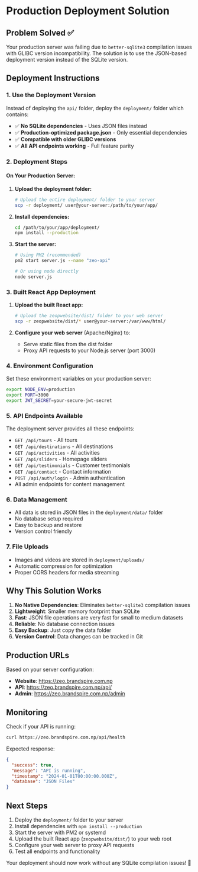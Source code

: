 # Production Deployment Solution

## Problem Solved ✅
Your production server was failing due to `better-sqlite3` compilation issues with GLIBC version incompatibility. The solution is to use the JSON-based deployment version instead of the SQLite version.

## Deployment Instructions

### 1. Use the Deployment Version
Instead of deploying the `api/` folder, deploy the `deployment/` folder which contains:
- ✅ **No SQLite dependencies** - Uses JSON files instead
- ✅ **Production-optimized package.json** - Only essential dependencies
- ✅ **Compatible with older GLIBC versions**
- ✅ **All API endpoints working** - Full feature parity

### 2. Deployment Steps

#### On Your Production Server:

1. **Upload the deployment folder:**
   ```bash
   # Upload the entire deployment/ folder to your server
   scp -r deployment/ user@your-server:/path/to/your/app/
   ```

2. **Install dependencies:**
   ```bash
   cd /path/to/your/app/deployment/
   npm install --production
   ```

3. **Start the server:**
   ```bash
   # Using PM2 (recommended)
   pm2 start server.js --name "zeo-api"
   
   # Or using node directly
   node server.js
   ```

### 3. Built React App Deployment

1. **Upload the built React app:**
   ```bash
   # Upload the zeopwebsite/dist/ folder to your web server
   scp -r zeopwebsite/dist/* user@your-server:/var/www/html/
   ```

2. **Configure your web server** (Apache/Nginx) to:
   - Serve static files from the dist folder
   - Proxy API requests to your Node.js server (port 3000)

### 4. Environment Configuration

Set these environment variables on your production server:
```bash
export NODE_ENV=production
export PORT=3000
export JWT_SECRET=your-secure-jwt-secret
```

### 5. API Endpoints Available

The deployment server provides all these endpoints:
- `GET /api/tours` - All tours
- `GET /api/destinations` - All destinations  
- `GET /api/activities` - All activities
- `GET /api/sliders` - Homepage sliders
- `GET /api/testimonials` - Customer testimonials
- `GET /api/contact` - Contact information
- `POST /api/auth/login` - Admin authentication
- All admin endpoints for content management

### 6. Data Management

- All data is stored in JSON files in the `deployment/data/` folder
- No database setup required
- Easy to backup and restore
- Version control friendly

### 7. File Uploads

- Images and videos are stored in `deployment/uploads/`
- Automatic compression for optimization
- Proper CORS headers for media streaming

## Why This Solution Works

1. **No Native Dependencies**: Eliminates `better-sqlite3` compilation issues
2. **Lightweight**: Smaller memory footprint than SQLite
3. **Fast**: JSON file operations are very fast for small to medium datasets
4. **Reliable**: No database connection issues
5. **Easy Backup**: Just copy the data folder
6. **Version Control**: Data changes can be tracked in Git

## Production URLs

Based on your server configuration:
- **Website**: https://zeo.brandspire.com.np
- **API**: https://zeo.brandspire.com.np/api/
- **Admin**: https://zeo.brandspire.com.np/admin

## Monitoring

Check if your API is running:
```bash
curl https://zeo.brandspire.com.np/api/health
```

Expected response:
```json
{
  "success": true,
  "message": "API is running",
  "timestamp": "2024-01-01T00:00:00.000Z",
  "database": "JSON Files"
}
```

## Next Steps

1. Deploy the `deployment/` folder to your server
2. Install dependencies with `npm install --production`
3. Start the server with PM2 or systemd
4. Upload the built React app (`zeopwebsite/dist/`) to your web root
5. Configure your web server to proxy API requests
6. Test all endpoints and functionality

Your deployment should now work without any SQLite compilation issues! 🎉